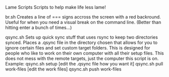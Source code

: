 Lame Scripts
Scripts to help make life less lame!

br.sh
  Creates a line of === signs accross the screen with a red backround.
  Useful for when you need a visual break on the command line.
  (Better than hitting enter a bunch of times...)

qsync.sh
  Sets up quick sync stuff that uses rsync to keep two directories synced.
  Places a .qsync file in the directory chosen that allows for you
  to ignore certain files and set custom target folders.
  This is designed for people who like to work on their own computer with
  all their setup files. This does not mess with the remote targets, just
  the computer this script is on.
  Example:
  qsync.sh setup
  [edit the .qsync file how you want it]
  qsync.sh pull work-files
  [edit the work files]
  qsync.sh push work-files
